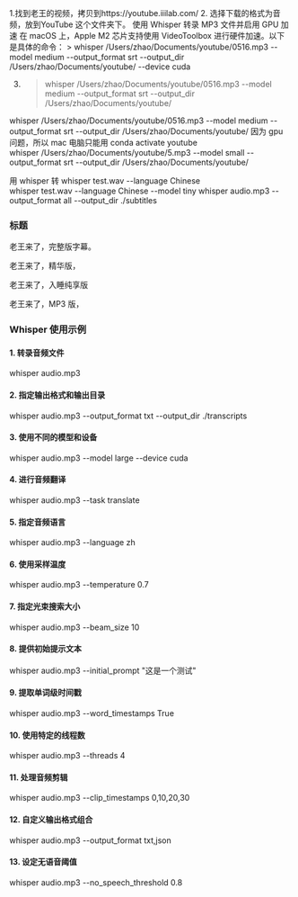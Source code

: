 1.找到老王的视频，拷贝到https://youtube.iiilab.com/
2. 选择下载的格式为音频，放到YouTube 这个文件夹下。
    使用 Whisper 转录 MP3 文件并启用 GPU 加速
    在 macOS 上，Apple M2 芯片支持使用 VideoToolbox 进行硬件加速。以下是具体的命令：
    > whisper /Users/zhao/Documents/youtube/0516.mp3 --model medium --output_format srt --output_dir /Users/zhao/Documents/youtube/ --device cuda
    
3. > whisper /Users/zhao/Documents/youtube/0516.mp3 --model medium --output_format srt --output_dir /Users/zhao/Documents/youtube/

whisper /Users/zhao/Documents/youtube/0516.mp3 --model medium --output_format srt --output_dir /Users/zhao/Documents/youtube/
因为 gpu 问题，所以 mac 电脑只能用
 conda activate youtube  
whisper /Users/zhao/Documents/youtube/5.mp3 --model small --output_format srt --output_dir /Users/zhao/Documents/youtube/ 


用 whisper 转 
whisper test.wav --language Chinese   
whisper test.wav --language Chinese --model tiny 
whisper audio.mp3 --output_format all --output_dir ./subtitles

### 标题

老王来了，完整版字幕。

老王来了，精华版，

老王来了，入睡纯享版

老王来了，MP3 版，

### Whisper 使用示例

#### 1. 转录音频文件
whisper audio.mp3

#### 2. 指定输出格式和输出目录
whisper audio.mp3 --output_format txt --output_dir ./transcripts

#### 3. 使用不同的模型和设备
whisper audio.mp3 --model large --device cuda

#### 4. 进行音频翻译
whisper audio.mp3 --task translate

#### 5. 指定音频语言
whisper audio.mp3 --language zh

#### 6. 使用采样温度
whisper audio.mp3 --temperature 0.7

#### 7. 指定光束搜索大小
whisper audio.mp3 --beam_size 10

#### 8. 提供初始提示文本
whisper audio.mp3 --initial_prompt "这是一个测试"

#### 9. 提取单词级时间戳
whisper audio.mp3 --word_timestamps True

#### 10. 使用特定的线程数
whisper audio.mp3 --threads 4

#### 11. 处理音频剪辑
whisper audio.mp3 --clip_timestamps 0,10,20,30

#### 12. 自定义输出格式组合
whisper audio.mp3 --output_format txt,json

#### 13. 设定无语音阈值
whisper audio.mp3 --no_speech_threshold 0.8
